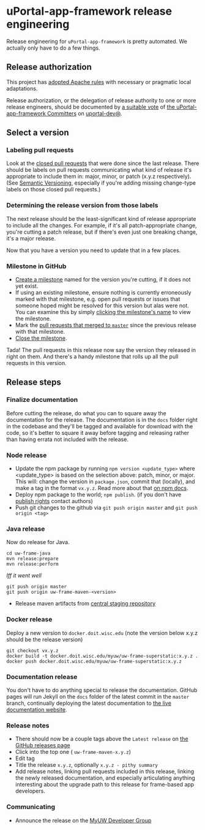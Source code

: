 # uPortal-app-framework release engineering

Release engineering for `uPortal-app-framework` is pretty automated. We actually only have to do a few things.

## Release authorization

This project has [adopted Apache rules][] with necessary or pragmatic local adaptations.

Release authorization, or the delegation of release authority to one or more release engineers, should be documented by [a suitable vote][Apache Release Policy re Release Approval] of [the uPortal-app-framework Committers][] on [uportal-dev@][].

## Select a version

### Labeling pull requests

Look at the [closed pull requests][uw-frame closed pull requests] that were done since the last release. There should be labels on pull requests communicating what kind of release it's appropriate to include them in: major, minor, or patch (x.y.z respectively). (See [Semantic Versioning][], especially if you're adding missing change-type labels on those closed pull requests.)

### Determining the release version from those labels

The next release should be the least-significant kind of release appropriate to include all the changes. For example, if it's all patch-appropriate change, you're cutting a patch release, but if there's even just one breaking change, it's a major release.

Now that you have a version you need to update that in a few places.

### Milestone in GitHub

+ [Create a milestone][uw-frame milestones] named for the version you're cutting, if it does not yet exist.
+ If using an existing milestone, ensure nothing is currently erroneously marked with that milestone, e.g. open pull requests or issues that someone hoped might be resolved for this version but alas were not. You can examine this by simply [clicking the milestone's name][uw-frame milestones] to view the milestone.
+ Mark the [pull requests that merged to `master`][uw-frame closed pull requests] since the previous release with that milestone.
+ [Close the milestone][uw-frame milestones].

Tada! The pull requests in this release now say the version they released in right on them. And there's a handy milestone that rolls up all the pull requests in this version.

## Release steps

### Finalize documentation

Before cutting the release, do what you can to square away the documentation for the release. The documentation is in the `docs` folder right in the codebase and they'll be tagged and available for download with the code, so it's better to square it away before tagging and releasing rather than having errata not included with the release.

### Node release

+ Update the npm package by running `npm version <update_type>` where <update_type> is based on the selection above: patch, minor, or major. This will: change the version in `package.json`, commit that (locally), and make a tag in the format `vx.y.z`. Read more about that [on npm docs](https://docs.npmjs.com/getting-started/publishing-npm-packages#updating-the-package).
+ Deploy npm package to the world; `npm publish`. (if you don't have [publish rights][uw-frame access on npm] contact authors)
+ Push git changes to the github via `git push origin master` and `git push origin <tag>`

### Java release

Now do release for Java.

```
cd uw-frame-java
mvn release:prepare
mvn release:perform
```

_Iff it went well_

```
git push origin master
git push origin uw-frame-maven-<version>
```

+ Release maven artifacts from [central staging repository][central Maven staging repository]

### Docker release

Deploy a new version to `docker.doit.wisc.edu` (note the version below x.y.z should be the release version)

```
git checkout vx.y.z
docker build -t docker.doit.wisc.edu/myuw/uw-frame-superstatic:x.y.z .
docker push docker.doit.wisc.edu/myuw/uw-frame-superstatic:x.y.z
```

### Documentation release

You don't have to do anything special to release the documentation. GitHub pages will run Jekyll on the `docs` folder of the latest commit in the `master` branch, continually deploying the latest documentation to [the live documentation website](http://uw-madison-doit.github.io/uw-frame/).

### Release notes

* There should now be a couple tags above the `Latest release` on [the GitHub releases page][uw-frame releases]
* Click into the top one ( `uw-frame-maven-x.y.z`)
* Edit tag
* Title the release `x.y.z`, optionally `x.y.z - pithy summary`
* Add release notes, linking pull requests included in this release, linking the newly released documentation, and especially articulating anything interesting about the upgrade path to this release for frame-based app developers.

### Communicating

* Announce the release on the [MyUW Developer Group][]


[Semantic Versioning]: http://semver.org/
[uw-frame closed pull requests]: https://github.com/UW-Madison-DoIT/uw-frame/pulls?q=is%3Apr+is%3Aclosed
[uw-frame milestones]: https://github.com/UW-Madison-DoIT/uw-frame/milestones
[uw-frame access on npm]: https://www.npmjs.com/package/uw-frame/access
[central Maven staging repository]: https://oss.sonatype.org/#stagingRepositories
[uw-frame-release-docs-version Jenkins job]: https://tools.my.wisc.edu/jenkins/view/Misc./job/uw-frame-release-docs-version/
[uw-frame releases]: https://github.com/UW-Madison-DoIT/uw-frame/releases
[MyUW Developer Group]: https://groups.google.com/forum/#!forum/myuw-developers
[adopted Apache rules]: https://github.com/UW-Madison-DoIT/uw-frame/blob/master/committers.md#rules
[Apache Release Policy re Release Approval]: http://www.apache.org/legal/release-policy.html#release-approval
[the uPortal-app-framework Committers]: https://github.com/UW-Madison-DoIT/uw-frame/blob/master/committers.md#who-are-the-committers
[uportal-dev@]: https://groups.google.com/a/apereo.org/forum/#!forum/uportal-dev
